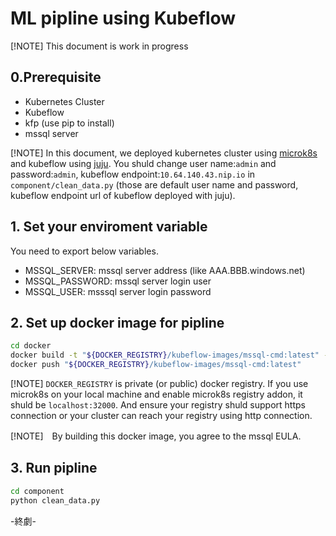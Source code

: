 # ML pipline using Kubeflow

[!NOTE] This document is work in progress

## 0.Prerequisite

- Kubernetes Cluster
- Kubeflow
- kfp (use pip to install)
- mssql server

[!NOTE] In this document, we deployed kubernetes cluster using [microk8s](https://microk8s.io) and kubeflow using [juju](https://charmed-kubeflow.io/docs/install). You shuld change user name:`admin` and password:`admin`, kubeflow endpoint:`10.64.140.43.nip.io` in `component/clean_data.py` (those are default user name and password, kubeflow endpoint url of kubeflow deployed with juju).

## 1. Set your enviroment variable

You need to export below variables.

- MSSQL_SERVER: mssql server address (like AAA.BBB.windows.net)
- MSSQL_PASSWORD: mssql server login user
- MSSQL_USER: msssql server login password

## 2. Set up docker image for pipline

```bash
cd docker
docker build -t "${DOCKER_REGISTRY}/kubeflow-images/mssql-cmd:latest" -f "msssql-dockerfile"  --platform linux/amd64 --no-cache
docker push "${DOCKER_REGISTRY}/kubeflow-images/mssql-cmd:latest"
```

[!NOTE] `DOCKER_REGISTRY` is private (or public) docker registry. If you use microk8s on your local machine and enable microk8s registry addon, it shuld be `localhost:32000`. And ensure your registry shuld support https connection or your cluster can reach your registry using http connection.

[!NOTE]　By building this docker image, you agree to the mssql EULA.

## 3. Run pipline

```bash
cd component
python clean_data.py
```

-終劇-
